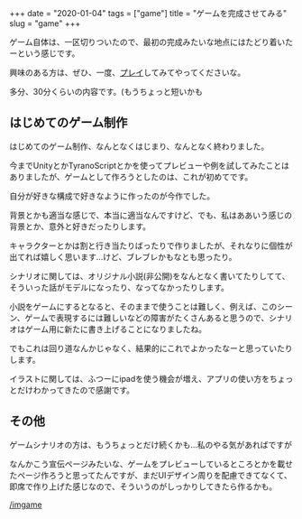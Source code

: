 +++
date = "2020-01-04"
tags = ["game"]
title = "ゲームを完成させてみる"
slug = "game"
+++

ゲーム自体は、一区切りついたので、最初の完成みたいな地点にはたどり着いたーという感じです。

興味のある方は、ぜひ、一度、[プレイ](/imgame)してみてやってくださいな。

多分、30分くらいの内容です。(もうちょっと短いかも

## はじめてのゲーム制作

はじめてのゲーム制作、なんとなくはじまり、なんとなく終わりました。

今までUnityとかTyranoScriptとかを使ってプレビューや例を試してみたことはありましたが、ゲームとして作ろうとしたのは、これが初めてです。

自分が好きな構成で好きなように作ったのが今作でした。

背景とかも適当な感じで、本当に適当なんですけど、でも、私はああいう感じの背景とか、意外と好きだったりします。

キャラクターとかは割と行き当たりばったりで作りましたが、それなりに個性が出てれば嬉しく思います...けど、ブレブレかもなとも思ったり。

シナリオに関しては、オリジナル小説(非公開)をなんとなく書いてたりしてて、そういった話がモデルになったり、なってなかったりします。

小説をゲームにするとなると、そのままで使うことは難しく、例えば、このシーン、ゲームで表現するには難しいなどの障害がたくさんあると思うので、シナリオはゲーム用に新たに書き上げることになりましたね。

でもこれは回り道なんかじゃなく、結果的にこれでよかったなーと思っていたりします。

イラストに関しては、ふつーにipadを使う機会が増え、アプリの使い方をちょっとだけわかってきたので感謝です。

## その他

ゲームシナリオの方は、もうちょっとだけ続くかも...私のやる気があればですが

なんかこう宣伝ページみたいな、ゲームをプレビューしているところとかを載せたページ作ろうと思ってたんですが、まだUIデザイン周りを配慮できてなくて、即席で作り上げた感じなので、そういうのがしっかりしてきたら作るかも。


[/imgame](/imgame)


